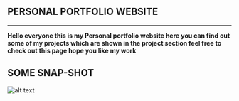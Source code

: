 ## PERSONAL PORTFOLIO WEBSITE

** **

**Hello everyone this is my Personal portfolio website here you can find out some of my projects which are shown in the project section feel free to check out this page hope you like my work**

## SOME SNAP-SHOT

![alt text](http://url/to/img.png)
